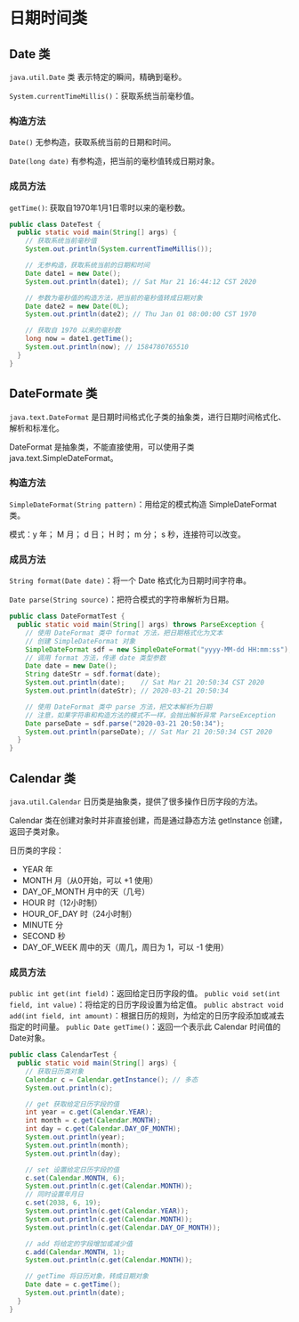 # 日期时间类

## Date 类

`java.util.Date` 类 表示特定的瞬间，精确到毫秒。

`System.currentTimeMillis()`：获取系统当前毫秒值。

### 构造方法

`Date()` 无参构造，获取系统当前的日期和时间。

`Date(long date)` 有参构造，把当前的毫秒值转成日期对象。

### 成员方法

`getTime()`: 获取自1970年1月1日零时以来的毫秒数。

```java
public class DateTest {
  public static void main(String[] args) {
    // 获取系统当前毫秒值
    System.out.println(System.currentTimeMillis());

    // 无参构造，获取系统当前的日期和时间
    Date date1 = new Date();
    System.out.println(date1); // Sat Mar 21 16:44:12 CST 2020

    // 参数为毫秒值的构造方法，把当前的毫秒值转成日期对象
    Date date2 = new Date(0L);
    System.out.println(date2); // Thu Jan 01 08:00:00 CST 1970

    // 获取自 1970 以来的毫秒数
    long now = date1.getTime();
    System.out.println(now); // 1584780765510
  }
}
```

## DateFormate 类

`java.text.DateFormat` 是日期时间格式化子类的抽象类，进行日期时间格式化、解析和标准化。

DateFormat 是抽象类，不能直接使用，可以使用子类 java.text.SimpleDateFormat。

### 构造方法

`SimpleDateFormat(String pattern)`：用给定的模式构造 SimpleDateFormat 类。

模式：y 年；  M 月；  d 日；  H 时；  m 分；  s 秒，连接符可以改变。

### 成员方法

`String format(Date date)`：将一个 Date 格式化为日期时间字符串。

`Date parse(String source)`：把符合模式的字符串解析为日期。

```java
public class DateFormatTest {
  public static void main(String[] args) throws ParseException {
    // 使用 DateFormat 类中 format 方法，把日期格式化为文本
    // 创建 SimpleDateFormat 对象
    SimpleDateFormat sdf = new SimpleDateFormat("yyyy-MM-dd HH:mm:ss");
    // 调用 format 方法，传递 date 类型参数
    Date date = new Date();
    String dateStr = sdf.format(date);
    System.out.println(date);    // Sat Mar 21 20:50:34 CST 2020
    System.out.println(dateStr); // 2020-03-21 20:50:34

    // 使用 DateFormat 类中 parse 方法，把文本解析为日期
    // 注意，如果字符串和构造方法的模式不一样，会抛出解析异常 ParseException
    Date parseDate = sdf.parse("2020-03-21 20:50:34");
    System.out.println(parseDate); // Sat Mar 21 20:50:34 CST 2020
  }
}
```

## Calendar 类

`java.util.Calendar` 日历类是抽象类，提供了很多操作日历字段的方法。

Calendar 类在创建对象时并非直接创建，而是通过静态方法 getInstance 创建，返回子类对象。

日历类的字段：

+ YEAR         年
+ MONTH        月（从0开始，可以 +1 使用）
+ DAY_OF_MONTH 月中的天（几号）
+ HOUR         时（12小时制）
+ HOUR_OF_DAY  时（24小时制）
+ MINUTE       分
+ SECOND       秒
+ DAY_OF_WEEK  周中的天（周几，周日为 1，可以 -1 使用）

### 成员方法

`public int get(int field)`：返回给定日历字段的值。
`public void set(int field, int value)`：将给定的日历字段设置为给定值。
`public abstract void add(int field, int amount)`：根据日历的规则，为给定的日历字段添加或减去指定的时间量。
`public Date getTime()`：返回一个表示此 Calendar 时间值的Date对象。

```java
public class CalendarTest {
  public static void main(String[] args) {
    // 获取日历类对象
    Calendar c = Calendar.getInstance(); // 多态
    System.out.println(c);

    // get 获取给定日历字段的值
    int year = c.get(Calendar.YEAR);
    int month = c.get(Calendar.MONTH);
    int day = c.get(Calendar.DAY_OF_MONTH);
    System.out.println(year);
    System.out.println(month);
    System.out.println(day);

    // set 设置给定日历字段的值
    c.set(Calendar.MONTH, 6);
    System.out.println(c.get(Calendar.MONTH));
    // 同时设置年月日
    c.set(2038, 6, 19);
    System.out.println(c.get(Calendar.YEAR));
    System.out.println(c.get(Calendar.MONTH));
    System.out.println(c.get(Calendar.DAY_OF_MONTH));

    // add 将给定的字段增加或减少值
    c.add(Calendar.MONTH, 1);
    System.out.println(c.get(Calendar.MONTH));

    // getTime 将日历对象，转成日期对象
    Date date = c.getTime();
    System.out.println(date);
  }
}
```
